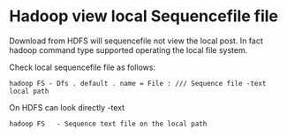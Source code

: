 # Hadoop view local Sequencefile file

Download from HDFS will sequencefile not view the local post. In fact hadoop command type supported operating the local file system.

Check local sequencefile file as follows:

`hadoop FS - Dfs . default . name = File : /// Sequence file -text local path`

On HDFS can look directly -text

`hadoop FS   - Sequence text file on the local path`